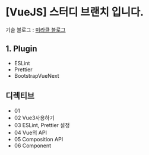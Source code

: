 # [VueJS] 스터디 브랜치 입니다.

기술 블로그 : <a href="https://elated-value-48d.notion.site/15-VueJS-Vue3-11ad91c8ac0e8066be2ae42692a74129?pvs=4">미라클 블로그</a>


## 1. Plugin
- ESLint
- Prettier
- BootstrapVueNext

## 디렉티브
- 01 
- 02 Vue3사용하기
- 03 ESLint, Prettier 설정
- 04 Vue의 API
- 05 Composition API
- 06 Component
